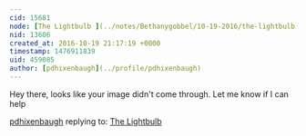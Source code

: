 ```yaml
---
cid: 15681
node: [The Lightbulb ](../notes/Bethanygobbel/10-19-2016/the-lightbulb)
nid: 13606
created_at: 2016-10-19 21:17:19 +0000
timestamp: 1476911839
uid: 459085
author: [pdhixenbaugh](../profile/pdhixenbaugh)
---
```


Hey there, looks like your image didn't come through. Let me know if I can help

[pdhixenbaugh](../profile/pdhixenbaugh) replying to: [The Lightbulb ](../notes/Bethanygobbel/10-19-2016/the-lightbulb)

